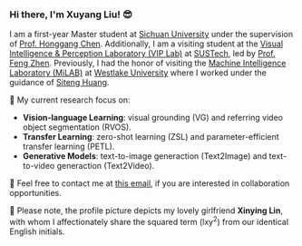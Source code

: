 ### Hi there, I'm Xuyang Liu! :sunglasses:

I am a first-year Master student at [Sichuan University](https://www.scu.edu.cn/) under the supervision of [Prof. Honggang Chen](https://sites.google.com/view/honggangchen/). Additionally, I am a visiting student at the [Visual Intelligence & Perception Laboratory (VIP Lab)](https://zhengfenglab.com/) at [SUSTech](https://www.sustech.edu.cn/en/), led by [Prof. Feng Zhen](https://faculty.sustech.edu.cn/?tagid=fengzheng&go=1&iscss=1&snapid=1&lang=en). Previously, I had the honor of visiting the [Machine Intelligence Laboratory (MiLAB)](https://milab.westlake.edu.cn/) at [Westlake University](https://www.westlake.edu.cn/) where I worked under the guidance of [Siteng Huang](https://kyonhuang.top/).

:pushpin: My current research focus on:
* **Vision-language Learning**: visual grounding (VG) and referring video object segmentation (RVOS).
* **Transfer Learning**: zero-shot learning (ZSL) and parameter-efficient transfer learning (PETL).
* **Generative Models**: text-to-image generaction (Text2Image) and text-to-video generaction (Text2Video).

:raised_hands: Feel free to contact me at [this email](liuxuyang@stu.scu.edu.cn), if you are interested in collaboration opportunities. 

:see_no_evil: Please note, the profile picture depicts my lovely girlfriend **Xinying Lin**, with whom I affectionately share the squared term (lxy<sup>2</sup>) from our identical English initials.
